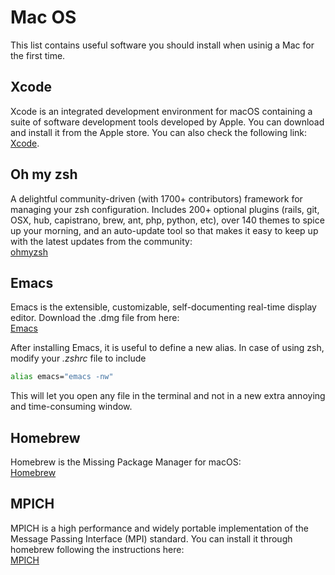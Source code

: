 # Mac OS

This list contains useful software you should install when usinig a Mac for the first time.


## Xcode

Xcode is an integrated development environment for macOS containing a suite of software development tools developed by Apple. You can download and install it from the Apple store. You can also check the following link:  
[Xcode](https://developer.apple.com/xcode/).

## Oh my zsh

A delightful community-driven (with 1700+ contributors) framework for managing your zsh configuration. 
Includes 200+ optional plugins (rails, git, OSX, hub, capistrano, brew, ant, php, python, etc), over 140 
themes to spice up your morning, and an auto-update tool so that makes it easy to keep up with the latest updates from the community:  
[ohmyzsh](https://github.com/ohmyzsh/ohmyzsh)

## Emacs

Emacs is the extensible, customizable, self-documenting real-time display editor. Download the .dmg file from here:  
[Emacs](https://emacsformacosx.com/)

After installing Emacs, it is useful to define a new alias. In case of using zsh, modify your _.zshrc_ file to include
```bash
alias emacs="emacs -nw"
```
This will let you open any file in the terminal and not in a new extra annoying and time-consuming window.


## Homebrew

Homebrew is the Missing Package Manager for macOS:   
[Homebrew](https://brew.sh/)


## MPICH

MPICH is a high performance and widely portable implementation of the Message Passing Interface (MPI) standard. You can install it
through homebrew following the instructions here:  
[MPICH](https://formulae.brew.sh/formula/mpich)
